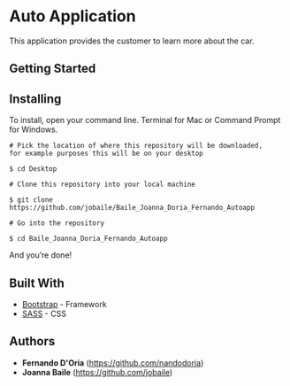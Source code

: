 # Auto Application
This application provides the customer to learn more about the car.

## Getting Started


## Installing

To install, open your command line. Terminal for Mac or Command Prompt for Windows.

```
# Pick the location of where this repository will be downloaded, 
for example purposes this will be on your desktop

$ cd Desktop

# Clone this repository into your local machine

$ git clone https://github.com/jobaile/Baile_Joanna_Doria_Fernando_Autoapp

# Go into the repository

$ cd Baile_Joanna_Doria_Fernando_Autoapp

```

And you’re done!

## Built With

* [Bootstrap](https://getbootstrap.com/) - Framework
* [SASS](https://sass-lang.com/) - CSS

## Authors
* **Fernando D'Oria** (https://github.com/nandodoria)
* **Joanna Baile** (https://github.com/jobaile)
